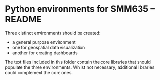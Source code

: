 # Python environments for SMM635 – README

Three distinct environments should be created:

+   a general purpose environment
+   one for geospatial data visualization
+   another for creating dashboards

The text files included in this folder contain the core libraries that should populate the three environments. Whilst not necessary, additional libraries could complement the core ones.
